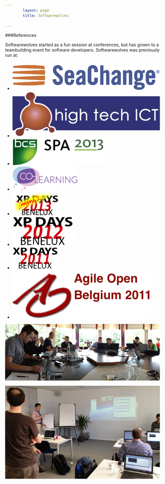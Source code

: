 ```yaml
---
        layout: page
        title: Softwarewolves

---
```



###References

<style typ="text/css">
    #menu_references, #menu_references a {
        background: #202021;
        color:white;
    }
</style>
Softwarewolves started as a fun session at conferences, but has grown to a teambuilding event for software developers.
Softwarewolves was previously run at:

<ul class="small-block-grid-2 medium-block-grid-3 large-block-grid-4 logos">
<li>
<a href="http://www.schange.com" alt="Seachange website"><img src="/images/externallogos/seachange.png" alt="Logo Seachange" /></a>
</li>
<li>
<a href="http://www.hightechict.nl" alt="high tech ICT website"><img src="/images/externallogos/hightech.png" alt="Logo high tech ICT" /></a>
</li>
<li>
<a href="http://www.spaconference.org/spa2013/" alt="SPA 2013 website"><img src="/images/externallogos/SPA2013.png" alt="Logo SPA" /></a>
</li>
<li>
<a href="http://www.co-learning.be/Gameday" alt="SPA 2013 website"><img src="/images/externallogos/co-learning.png" alt="Logo Co-learning" /></a>
</li>
<li>
<a href="http://www.xpdays.net/Xpday2013/Mini%20XPDay/About.html" alt="XP days 2013 website"><img src="/images/externallogos/minixpdays2013.png" alt="Logo Mini XP days 2013" /></a>
</li>
<li>
<a href="http://www.xpday.net/Xpday2012/FrontPage.html" alt="XP days 2012 website"><img src="/images/externallogos/xpdays2012.png" alt="Logo XP days 2012" /></a>
</li>
<li>
<a href="http://www.xpday.be/Xpday2011/FrontPage.html" alt="XP days 2011 website"><img src="/images/externallogos/xpdays2011.png" alt="Logo XP days 2011" /></a>
</li>
<li>
<a href="http://www.agileopen.net/agile-open-belgium-2011" alt="Agile Open Belgium 2011 website"><img src="/images/externallogos/AgileOpen2011.png" alt="Logo Agile Open 2011" /></a>
</li>
</ul>


![SeaChange](/photos/seachange201309_pano.jpg)

![Co\-Learning](/photos/co-learning.jpg)


